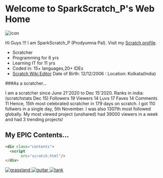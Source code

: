 # Welcome to SparkScratch_P's Web Home
<link rel="shortcut icon" type="image/x-icon" href="favicon.ico">

![icon](https://raw.githubusercontent.com/SparkScratch-P/Home/main/favicon.ico) 

Hi Guys !!! I am SparkScratch_P (Prodyumna Pal). Visit my [Scratch profile](https://scratch.mit.edu/users/SparkScratch_P/). 
* Scratcher 
* Programming for 6 yrs 
* Learning IT for 11 yrs 
* Coded in: 15+ languages,20+ IDEs 
* [Scratch Wiki Editor](https://en.scratch-wiki.info/wiki/User:SparkScratch_P) 
Date of Birth: 12/12/2006 :
Location: Kolkata(India) 

###As a scratcher...

I am a scratcher since June 21'2020 to Dec 15'2020.
Ranks in india: (scratchstats Dec 15)
Followers   19
Viewers     14
Luvs        17
Faves       14
Comments    11
Hence, 15th most celebrated scratcher in 179 days on scratch.
I got 110 follwers in a single day, 5th November.
I was also 1307th most followed globally.
My most viewed project (unshared) had 39000 viewers in a week and had 3 trending projects!

## My EPIC Contents... 

```html
<div class="contents">
  <script 
       src="scratch.html"/>
</div>
```


[![grassland](https://cdn2.scratch.mit.edu/get_image/project/456944662_160x120.png) ](https://sparkscratch-p.github.io/Grassland-Dash-3D/) [ ![guitar](https://cdn2.scratch.mit.edu/get_image/project/460419743_160x120.png) ](https://sparkscratch-p.github.io/Guitar-Scale-Horizon//) [ ![tank](https://cdn2.scratch.mit.edu/get_image/project/421439712_160x120.png)](https://sparkscratch-p.github.io/TANK-The-Command-of-Death/)
